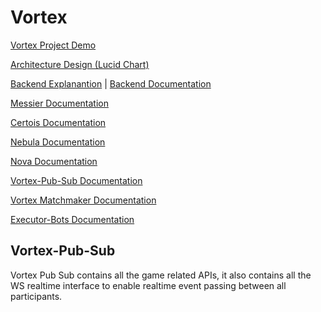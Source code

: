 # Vortex

[Vortex Project Demo](https://drive.google.com/file/d/1lKqdKbO27KRdyTNZOglrE2yBy8Z1vdj7/view?usp=sharing)

[Architecture Design (Lucid Chart)](https://lucid.app/lucidchart/7da583bc-493c-45dc-80b7-34f6002b7646/edit?viewport_loc=-6565%2C-2146%2C8975%2C4355%2C0_0&invitationId=inv_0f90b33d-902f-4d79-b65c-6f4ab7641f46)

[Backend Explanantion](https://drive.google.com/file/d/12--pbH0VtOc9j9xJzDhI6pODaHniNMmv/view?usp=sharing) | [Backend Documentation](https://docs.google.com/document/d/107DOYn_nzcd1q9lS5SYgMizIAphoP1elpcuMIHjetso/edit?tab=t.0#heading=h.6n58tp4y15mj)

[Messier Documentation](https://docs.google.com/document/d/18qsjmrNxDxH6bXJmC0LRoN6TapAT5TKstKpebk9RJE4/edit?usp=sharing)

[Certois Documentation](https://docs.google.com/document/d/1FKJs6ZrbjGZyUOv30M5G_EwZ4nXzrqB6tUREheL1tVw/edit?usp=sharing)

[Nebula Documentation](https://docs.google.com/document/d/1jqrr5gwWIG-8YOj7Two6TrrLs6TzQGxokGHg3CGkh1g/edit?usp=sharing)

[Nova Documentation](https://docs.google.com/document/d/1jqrr5gwWIG-8YOj7Two6TrrLs6TzQGxokGHg3CGkh1g/edit?usp=sharing)

[Vortex-Pub-Sub Documentation](https://docs.google.com/document/d/13zhCaCjqs_i13Ss73w9zLA13vV-fW3iJUVyxdiPnSNo/edit?usp=sharing)

[Vortex Matchmaker Documentation](https://docs.google.com/document/d/1BG8z9ce1_E4ehz0vYye7lRlKPLs5I8x2yd202_3dZZI/edit?usp=sharing)

[Executor-Bots Documentation](https://docs.google.com/document/d/14tko74CrxQazaVkszIIJTOo1YrVLAI0EyzBW2aXg9gg/edit?usp=sharing)


## Vortex-Pub-Sub
Vortex Pub Sub contains all the game related APIs, it also contains all the WS realtime interface to enable realtime event passing between all 
participants.